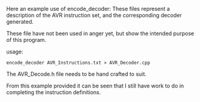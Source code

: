 Here an example use of encode_decoder:  These files represent a description of the AVR instruction set, and the corresponding decoder generated.

These file have not been used in anger yet, but show the intended purpose of this program.

usage:
```
encode_decoder AVR_Instructions.txt > AVR_Decoder.cpp
```
The AVR_Decode.h file needs to be hand crafted to suit.

From this example provided it can be seen that I still have work to do in completing the instruction definitions.
